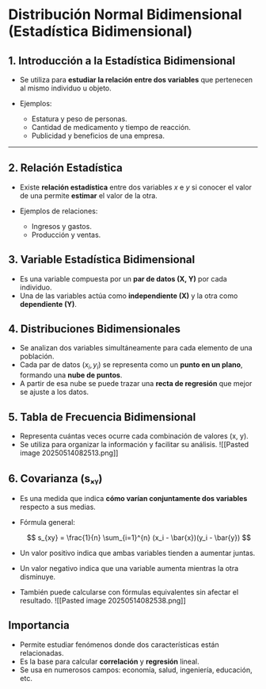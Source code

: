 # **Distribución Normal Bidimensional (Estadística Bidimensional)**

## **1. Introducción a la Estadística Bidimensional**

* Se utiliza para **estudiar la relación entre dos variables** que pertenecen al mismo individuo u objeto.
* Ejemplos:

  * Estatura y peso de personas.
  * Cantidad de medicamento y tiempo de reacción.
  * Publicidad y beneficios de una empresa.

---

## **2. Relación Estadística**

* Existe **relación estadística** entre dos variables $x$ e $y$ si conocer el valor de una permite **estimar** el valor de la otra.
* Ejemplos de relaciones:

  * Ingresos y gastos.
  * Producción y ventas.

## **3. Variable Estadística Bidimensional**

* Es una variable compuesta por un **par de datos (X, Y)** por cada individuo.
* Una de las variables actúa como **independiente (X)** y la otra como **dependiente (Y)**.
## **4. Distribuciones Bidimensionales**

* Se analizan dos variables simultáneamente para cada elemento de una población.
* Cada par de datos $(x_i, y_i)$ se representa como un **punto en un plano**, formando una **nube de puntos**.
* A partir de esa nube se puede trazar una **recta de regresión** que mejor se ajuste a los datos.
## **5. Tabla de Frecuencia Bidimensional**

* Representa cuántas veces ocurre cada combinación de valores (x, y).
* Se utiliza para organizar la información y facilitar su análisis.
![[Pasted image 20250514082513.png]]
## **6. Covarianza (sₓᵧ)**

* Es una medida que indica **cómo varían conjuntamente dos variables** respecto a sus medias.
* Fórmula general:

  $$
  s_{xy} = \frac{1}{n} \sum_{i=1}^{n} (x_i - \bar{x})(y_i - \bar{y})
  $$
* Un valor positivo indica que ambas variables tienden a aumentar juntas.
* Un valor negativo indica que una variable aumenta mientras la otra disminuye.
* También puede calcularse con fórmulas equivalentes sin afectar el resultado.
![[Pasted image 20250514082538.png]]
## **Importancia**

* Permite estudiar fenómenos donde dos características están relacionadas.
* Es la base para calcular **correlación** y **regresión** lineal.
* Se usa en numerosos campos: economía, salud, ingeniería, educación, etc.
